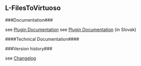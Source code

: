 L-FilesToVirtuoso
----------

###Documentation###

see [Plugin Documentation](./doc/About.md)
see [Plugin Documentation](./doc/About_sk.md) (in Slovak)

####Technical Documentation####

###Version history###

see [Changelog](./CHANGELOG.md)